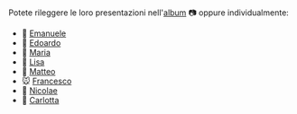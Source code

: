 Potete rileggere le loro presentazioni nell'[album](https://facebook.com/rappresentantidisi/photos/?tab=album&album_id=1904522112988453) 📷 oppure individualmente:

- 🐻 [Emanuele](http://bit.ly/elezioni-disi-2018-emanuele)
- 🐒 [Edoardo](http://bit.ly/elezioni-disi-2018-edoardo)
- 🐳 [Maria](http://bit.ly/elezioni-disi-2018-maria)
- 🐸 [Lisa](http://bit.ly/elezioni-disi-2018-lisa)
- 🦁 [Matteo](http://bit.ly/elezioni-disi-2018-matteo)
- 🐭 [Francesco](http://bit.ly/elezioni-disi-2018-francesco)
- 🦊 [Nicolae](http://bit.ly/elezioni-disi-2018-nicolae)
- 🐰 [Carlotta](http://bit.ly/elezioni-disi-2018-carlotta)

